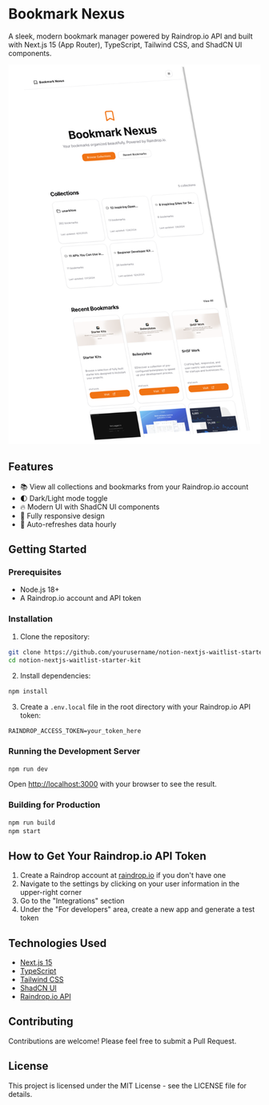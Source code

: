 # Bookmark Nexus

A sleek, modern bookmark manager powered by Raindrop.io API and built with Next.js 15 (App Router), TypeScript, Tailwind CSS, and ShadCN UI components.

![Bookmark Nexus Screenshot](./public/ss.png)

## Features

- 📚 View all collections and bookmarks from your Raindrop.io account
- 🌓 Dark/Light mode toggle
- 🔥 Modern UI with ShadCN UI components
- 📱 Fully responsive design
- 🔄 Auto-refreshes data hourly

## Getting Started

### Prerequisites

- Node.js 18+
- A Raindrop.io account and API token

### Installation

1. Clone the repository:

```bash
git clone https://github.com/yourusername/notion-nextjs-waitlist-starter-kit
cd notion-nextjs-waitlist-starter-kit
```

2. Install dependencies:

```bash
npm install
```

3. Create a `.env.local` file in the root directory with your Raindrop.io API token:

```
RAINDROP_ACCESS_TOKEN=your_token_here
```

### Running the Development Server

```bash
npm run dev
```

Open [http://localhost:3000](http://localhost:3000) with your browser to see the result.

### Building for Production

```bash
npm run build
npm start
```

## How to Get Your Raindrop.io API Token

1. Create a Raindrop account at [raindrop.io](https://raindrop.io) if you don't have one
2. Navigate to the settings by clicking on your user information in the upper-right corner
3. Go to the "Integrations" section
4. Under the "For developers" area, create a new app and generate a test token

## Technologies Used

- [Next.js 15](https://nextjs.org/)
- [TypeScript](https://www.typescriptlang.org/)
- [Tailwind CSS](https://tailwindcss.com/)
- [ShadCN UI](https://ui.shadcn.com/)
- [Raindrop.io API](https://developer.raindrop.io/)

## Contributing

Contributions are welcome! Please feel free to submit a Pull Request.

## License

This project is licensed under the MIT License - see the LICENSE file for details.
